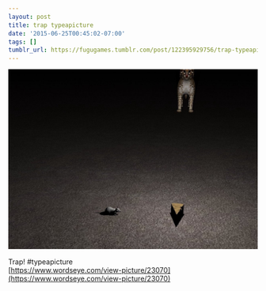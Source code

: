 ```yaml
---
layout: post
title: trap typeapicture
date: '2015-06-25T00:45:02-07:00'
tags: []
tumblr_url: https://fugugames.tumblr.com/post/122395929756/trap-typeapicture
---
```

 ![](/tumblr_files/tumblr_nqhh726Eby1tgne1po1_1280.jpg)  

Trap! #typeapicture  
[https://www.wordseye.com/view-picture/23070](https://www.wordseye.com/view-picture/23070)

